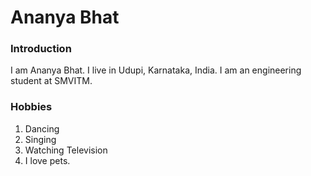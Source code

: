 # Ananya Bhat

### Introduction
I am Ananya Bhat. I live in Udupi, Karnataka, India. I am an engineering student at SMVITM.

### Hobbies
1. Dancing
2. Singing
3. Watching Television
4. I love pets.

